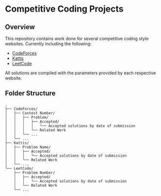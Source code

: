 # Competitive Coding Projects

## Overview

This repository contains work done for several competitive coding style websites. Currently including the following:
- [CodeForces][1]
- [Kattis][2]
- [LeetCode][3]

All solutions are compiled with the parameters provided by each respective website.

## Folder Structure

```
.
├── CodeForces/
│   ├── Contest Number/
│   │   ├── Problem/
│   │   │   ├── Accepted/
│   │   │   │   └── Accepted solutions by date of submission
│   │   │   └── Related Work
│   │   └── ...
│   └── ...
├── Kattis/
│   ├── Problem Name/
│   │   ├── Accepted/
│   │   │   └── Accepted solutions by date of submission
│   │   └── Related Work
│   └── ...
└── LeetCode/
    ├── Problem Number/
    │   ├── Accepted/
    │   │   └── Accepted solutions by date of submission
    │   └── Related Work
    └── ...
```

[1]: <https://codeforces.com/> "CodeForces Home Page"
[2]: <https://open.kattis.com/> "Open Kattis Home Page"
[3]: <https://leetcode.com/> "LeetCode Home Page"
